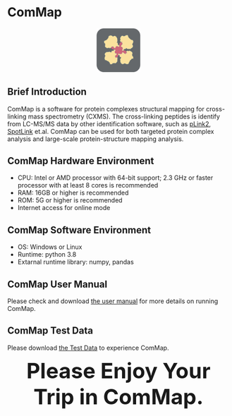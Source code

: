 # ComMap
<div align="center">
<img src="https://github.com/DICP1810/ComMap/blob/main/ComMap_Icon.png" width="100" />
</div>

## Brief Introduction
ComMap is a software for protein complexes structural mapping for cross-linking mass spectrometry (CXMS). 
The cross-linking peptides is identify from LC-MS/MS data by other identification software, such as [pLink2](http://pfind.org/software/pLink/index.html), [
SpotLink](https://github.com/DICP1810/SpotLink) et.al.
ComMap can be used for both targeted protein complex analysis and large-scale protein-structure mapping analysis.

## ComMap Hardware Environment
- CPU: Intel or AMD processor with 64-bit support; 2.3 GHz or faster processor with at least 8 cores is recommended
- RAM: 16GB or higher is recommended
- ROM: 5G or higher is recommended
- Internet access for online mode

## ComMap Software Environment
- OS: Windows or Linux
- Runtime: python 3.8
- Extarnal runtime library: numpy, pandas

## ComMap User Manual
Please check and download [the user manual](https://github.com/DICP1810/ComMap/blob/main/Manual%20for%20ComMap.pdf) for more details on running ComMap.

## ComMap Test Data
Please download [the Test Data](https://github.com/DICP1810/ComMap/blob/main/TestData.7z) to experience ComMap.

<div align="center">
<center><b><font size="7">Please Enjoy Your Trip in ComMap.</font></b></center>
</div>
